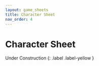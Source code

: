 ```yaml
---
layout: game_sheets
title: Character Sheet
nav_order: 4
---
```


# Character Sheet

Under Construction
{: .label .label-yellow }
